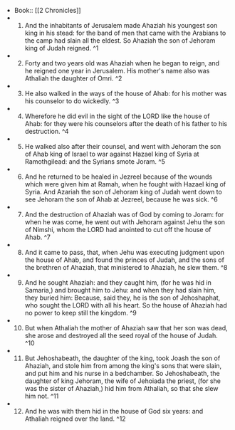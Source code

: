- Book:: [[2 Chronicles]]
- 1. And the inhabitants of Jerusalem made Ahaziah his youngest son king in his stead: for the band of men that came with the Arabians to the camp had slain all the eldest. So Ahaziah the son of Jehoram king of Judah reigned. ^1
- 2. Forty and two years old was Ahaziah when he began to reign, and he reigned one year in Jerusalem. His mother's name also was Athaliah the daughter of Omri. ^2
- 3. He also walked in the ways of the house of Ahab: for his mother was his counselor to do wickedly. ^3
- 4. Wherefore he did evil in the sight of the LORD like the house of Ahab: for they were his counselors after the death of his father to his destruction. ^4
- 5. He walked also after their counsel, and went with Jehoram the son of Ahab king of Israel to war against Hazael king of Syria at Ramothgilead: and the Syrians smote Joram. ^5
- 6. And he returned to be healed in Jezreel because of the wounds which were given him at Ramah, when he fought with Hazael king of Syria. And Azariah the son of Jehoram king of Judah went down to see Jehoram the son of Ahab at Jezreel, because he was sick. ^6
- 7. And the destruction of Ahaziah was of God by coming to Joram: for when he was come, he went out with Jehoram against Jehu the son of Nimshi, whom the LORD had anointed to cut off the house of Ahab. ^7
- 8. And it came to pass, that, when Jehu was executing judgment upon the house of Ahab, and found the princes of Judah, and the sons of the brethren of Ahaziah, that ministered to Ahaziah, he slew them. ^8
- 9. And he sought Ahaziah: and they caught him, (for he was hid in Samaria,) and brought him to Jehu: and when they had slain him, they buried him: Because, said they, he is the son of Jehoshaphat, who sought the LORD with all his heart. So the house of Ahaziah had no power to keep still the kingdom. ^9
- 10. But when Athaliah the mother of Ahaziah saw that her son was dead, she arose and destroyed all the seed royal of the house of Judah. ^10
- 11. But Jehoshabeath, the daughter of the king, took Joash the son of Ahaziah, and stole him from among the king's sons that were slain, and put him and his nurse in a bedchamber. So Jehoshabeath, the daughter of king Jehoram, the wife of Jehoiada the priest, (for she was the sister of Ahaziah,) hid him from Athaliah, so that she slew him not. ^11
- 12. And he was with them hid in the house of God six years: and Athaliah reigned over the land. ^12
